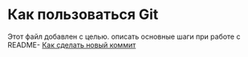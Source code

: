 # Как пользоваться Git
Этот файл добавлен с целью. описать основные шаги при работе с README- [Как сделать новый коммит](./commmit_help.md)
